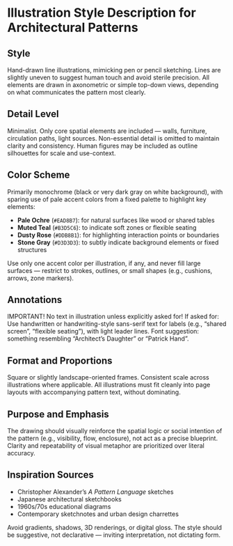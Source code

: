 ---
---
# Illustration Style Description for Architectural Patterns

## Style
Hand-drawn line illustrations, mimicking pen or pencil sketching. Lines are slightly uneven to suggest human touch and avoid sterile precision. All elements are drawn in axonometric or simple top-down views, depending on what communicates the pattern most clearly.

## Detail Level
Minimalist. Only core spatial elements are included — walls, furniture, circulation paths, light sources. Non-essential detail is omitted to maintain clarity and consistency. Human figures may be included as outline silhouettes for scale and use-context.

## Color Scheme
Primarily monochrome (black or very dark gray on white background), with sparing use of pale accent colors from a fixed palette to highlight key elements:

- **Pale Ochre** (`#EAD8B7`): for natural surfaces like wood or shared tables  
- **Muted Teal** (`#B3D5C6`): to indicate soft zones or flexible seating  
- **Dusty Rose** (`#DDB8B1`): for highlighting interaction points or boundaries  
- **Stone Gray** (`#D3D3D3`): to subtly indicate background elements or fixed structures  

Use only one accent color per illustration, if any, and never fill large surfaces — restrict to strokes, outlines, or small shapes (e.g., cushions, arrows, zone markers).

## Annotations
IMPORTANT! No text in illustration unless explicitly asked for!
If asked for: Use handwritten or handwriting-style sans-serif text for labels (e.g., “shared screen”, “flexible seating”), with light leader lines. Font suggestion: something resembling “Architect’s Daughter” or “Patrick Hand”.

## Format and Proportions
Square or slightly landscape-oriented frames. Consistent scale across illustrations where applicable. All illustrations must fit cleanly into page layouts with accompanying pattern text, without dominating.

## Purpose and Emphasis
The drawing should visually reinforce the spatial logic or social intention of the pattern (e.g., visibility, flow, enclosure), not act as a precise blueprint. Clarity and repeatability of visual metaphor are prioritized over literal accuracy.

## Inspiration Sources
- Christopher Alexander’s *A Pattern Language* sketches  
- Japanese architectural sketchbooks  
- 1960s/70s educational diagrams  
- Contemporary sketchnotes and urban design charrettes  

Avoid gradients, shadows, 3D renderings, or digital gloss. The style should be suggestive, not declarative — inviting interpretation, not dictating form.